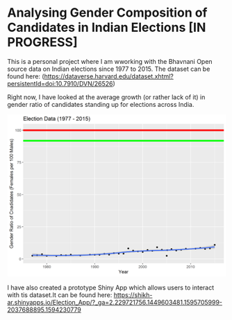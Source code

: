 # Analysing Gender Composition of Candidates in Indian Elections [**IN PROGRESS**]


This is a personal project where I am wworking with the Bhavnani Open source data on Indian elections since 1977 to 2015. The dataset can be found here: (https://dataverse.harvard.edu/dataset.xhtml?persistentId=doi:10.7910/DVN/26526)

Right now, I have looked at the average growth (or rather lack of it) in gender ratio of candidates standing up for elections across India. 


![Gender Ratio since 1977 to 2015 for state and general elections. (Data for 2010 not available)](https://github.com/ShikharY/Elections_Data_Analysis/blob/master/Plots/National_Average_Gender_Ratio_Trend.png)

I have also created a prototype Shiny App which allows users to interact with tis dataset.It can be found here: https://shikh-ar.shinyapps.io/Election_App/?_ga=2.229721756.1449603481.1595705999-2037688895.1594230779